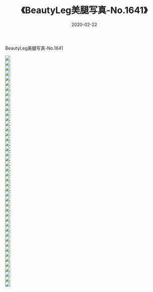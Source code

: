 ﻿---
layout: post
title:  《BeautyLeg美腿写真-No.1641》
date:   2020-02-22
img: http://img.660000.xyz/Sharelink/网络美图/2020/BeautyLeg美腿写真-No.1641/000.jpg
categories: [美女, 清纯, 唯美]
---

BeautyLeg美腿写真-No.1641

  ![](http://img.660000.xyz/Sharelink/网络美图/2020/BeautyLeg美腿写真-No.1641/001.jpg) <br> ![](http://img.660000.xyz/Sharelink/网络美图/2020/BeautyLeg美腿写真-No.1641/002.jpg) <br> ![](http://img.660000.xyz/Sharelink/网络美图/2020/BeautyLeg美腿写真-No.1641/003.jpg) <br> ![](http://img.660000.xyz/Sharelink/网络美图/2020/BeautyLeg美腿写真-No.1641/004.jpg) <br> ![](http://img.660000.xyz/Sharelink/网络美图/2020/BeautyLeg美腿写真-No.1641/005.jpg) <br> ![](http://img.660000.xyz/Sharelink/网络美图/2020/BeautyLeg美腿写真-No.1641/006.jpg) <br> ![](http://img.660000.xyz/Sharelink/网络美图/2020/BeautyLeg美腿写真-No.1641/007.jpg) <br> ![](http://img.660000.xyz/Sharelink/网络美图/2020/BeautyLeg美腿写真-No.1641/008.jpg) <br> ![](http://img.660000.xyz/Sharelink/网络美图/2020/BeautyLeg美腿写真-No.1641/009.jpg) <br> ![](http://img.660000.xyz/Sharelink/网络美图/2020/BeautyLeg美腿写真-No.1641/010.jpg) <br> ![](http://img.660000.xyz/Sharelink/网络美图/2020/BeautyLeg美腿写真-No.1641/011.jpg) <br> ![](http://img.660000.xyz/Sharelink/网络美图/2020/BeautyLeg美腿写真-No.1641/012.jpg) <br> ![](http://img.660000.xyz/Sharelink/网络美图/2020/BeautyLeg美腿写真-No.1641/013.jpg) <br> ![](http://img.660000.xyz/Sharelink/网络美图/2020/BeautyLeg美腿写真-No.1641/014.jpg) <br> ![](http://img.660000.xyz/Sharelink/网络美图/2020/BeautyLeg美腿写真-No.1641/015.jpg) <br> ![](http://img.660000.xyz/Sharelink/网络美图/2020/BeautyLeg美腿写真-No.1641/016.jpg) <br> ![](http://img.660000.xyz/Sharelink/网络美图/2020/BeautyLeg美腿写真-No.1641/017.jpg) <br> ![](http://img.660000.xyz/Sharelink/网络美图/2020/BeautyLeg美腿写真-No.1641/018.jpg) <br> ![](http://img.660000.xyz/Sharelink/网络美图/2020/BeautyLeg美腿写真-No.1641/019.jpg) <br> ![](http://img.660000.xyz/Sharelink/网络美图/2020/BeautyLeg美腿写真-No.1641/020.jpg) <br> ![](http://img.660000.xyz/Sharelink/网络美图/2020/BeautyLeg美腿写真-No.1641/021.jpg) <br> ![](http://img.660000.xyz/Sharelink/网络美图/2020/BeautyLeg美腿写真-No.1641/022.jpg) <br> ![](http://img.660000.xyz/Sharelink/网络美图/2020/BeautyLeg美腿写真-No.1641/023.jpg) <br> ![](http://img.660000.xyz/Sharelink/网络美图/2020/BeautyLeg美腿写真-No.1641/024.jpg) <br> ![](http://img.660000.xyz/Sharelink/网络美图/2020/BeautyLeg美腿写真-No.1641/025.jpg) <br> ![](http://img.660000.xyz/Sharelink/网络美图/2020/BeautyLeg美腿写真-No.1641/026.jpg) <br> ![](http://img.660000.xyz/Sharelink/网络美图/2020/BeautyLeg美腿写真-No.1641/027.jpg) <br> ![](http://img.660000.xyz/Sharelink/网络美图/2020/BeautyLeg美腿写真-No.1641/028.jpg) <br> ![](http://img.660000.xyz/Sharelink/网络美图/2020/BeautyLeg美腿写真-No.1641/029.jpg) <br> ![](http://img.660000.xyz/Sharelink/网络美图/2020/BeautyLeg美腿写真-No.1641/030.jpg) <br> ![](http://img.660000.xyz/Sharelink/网络美图/2020/BeautyLeg美腿写真-No.1641/031.jpg) <br> ![](http://img.660000.xyz/Sharelink/网络美图/2020/BeautyLeg美腿写真-No.1641/032.jpg) <br> ![](http://img.660000.xyz/Sharelink/网络美图/2020/BeautyLeg美腿写真-No.1641/033.jpg) <br> ![](http://img.660000.xyz/Sharelink/网络美图/2020/BeautyLeg美腿写真-No.1641/034.jpg) <br> ![](http://img.660000.xyz/Sharelink/网络美图/2020/BeautyLeg美腿写真-No.1641/035.jpg) <br> ![](http://img.660000.xyz/Sharelink/网络美图/2020/BeautyLeg美腿写真-No.1641/036.jpg) <br> ![](http://img.660000.xyz/Sharelink/网络美图/2020/BeautyLeg美腿写真-No.1641/037.jpg) <br> ![](http://img.660000.xyz/Sharelink/网络美图/2020/BeautyLeg美腿写真-No.1641/038.jpg) <br> ![](http://img.660000.xyz/Sharelink/网络美图/2020/BeautyLeg美腿写真-No.1641/039.jpg) <br> ![](http://img.660000.xyz/Sharelink/网络美图/2020/BeautyLeg美腿写真-No.1641/040.jpg) <br> ![](http://img.660000.xyz/Sharelink/网络美图/2020/BeautyLeg美腿写真-No.1641/041.jpg) <br> ![](http://img.660000.xyz/Sharelink/网络美图/2020/BeautyLeg美腿写真-No.1641/042.jpg) <br> ![](http://img.660000.xyz/Sharelink/网络美图/2020/BeautyLeg美腿写真-No.1641/043.jpg) <br> ![](http://img.660000.xyz/Sharelink/网络美图/2020/BeautyLeg美腿写真-No.1641/044.jpg) <br> ![](http://img.660000.xyz/Sharelink/网络美图/2020/BeautyLeg美腿写真-No.1641/045.jpg) <br> ![](http://img.660000.xyz/Sharelink/网络美图/2020/BeautyLeg美腿写真-No.1641/046.jpg) <br>
